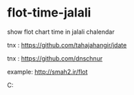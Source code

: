 # flot-time-jalali
show flot chart time in jalali chalendar

tnx :
https://github.com/tahajahangir/jdate

tnx :
https://github.com/dnschnur

example:
http://smah2.ir/flot


C:

